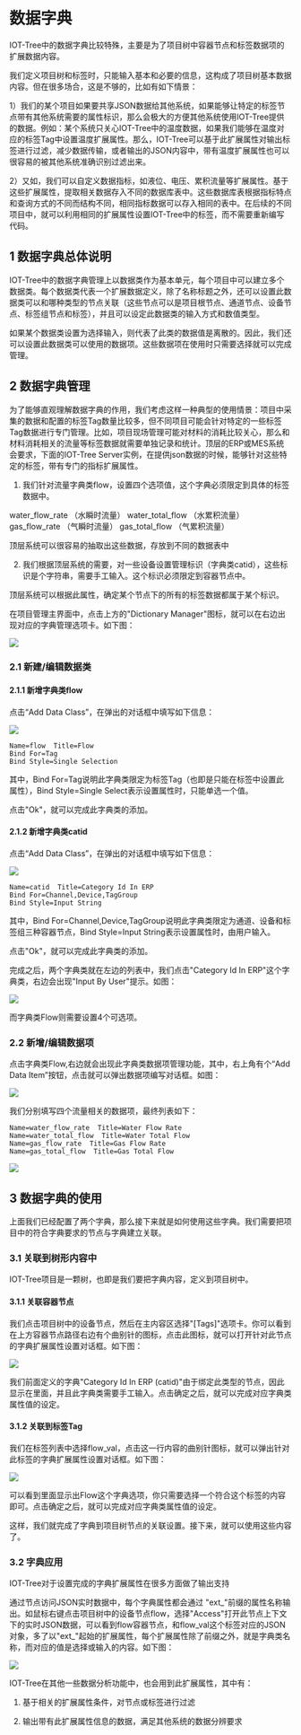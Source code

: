 数据字典
==


IOT-Tree中的数据字典比较特殊，主要是为了项目树中容器节点和标签数据项的扩展数据内容。

我们定义项目树和标签时，只能输入基本和必要的信息，这构成了项目树基本数据内容。但在很多场合，这是不够的，比如有如下情景：

1）我们的某个项目如果要共享JSON数据给其他系统，如果能够让特定的标签节点带有其他系统需要的属性标识，那么会极大的方便其他系统使用IOT-Tree提供的数据。例如：某个系统只关心IOT-Tree中的温度数据，如果我们能够在温度对应的标签Tag中设置温度扩展属性。那么，IOT-Tree可以基于此扩展属性对输出标签进行过滤，减少数据传输，或者输出的JSON内容中，带有温度扩展属性也可以很容易的被其他系统准确识别过滤出来。

2）又如，我们可以自定义数据指标，如液位、电压、累积流量等扩展属性。基于这些扩展属性，提取相关数据存入不同的数据库表中。这些数据库表根据指标特点和查询方式的不同而结构不同，相同指标数据可以存入相同的表中。在后续的不同项目中，就可以利用相同的扩展属性设置IOT-Tree中的标签，而不需要重新编写代码。




## 1 数据字典总体说明

IOT-Tree中的数据字典管理上以数据类作为基本单元，每个项目中可以建立多个数据类。每个数据类代表一个扩展数据定义，除了名称标题之外，还可以设置此数据类可以和哪种类型的节点关联（这些节点可以是项目根节点、通道节点、设备节点、标签组节点和标签），并且可以设定此数据类的输入方式和数值类型。

如果某个数据类设置为选择输入，则代表了此类的数据值是离散的。因此，我们还可以设置此数据类可以使用的数据项。这些数据项在使用时只需要选择就可以完成管理。




## 2 数据字典管理

为了能够直观理解数据字典的作用，我们考虑这样一种典型的使用情景：项目中采集的数据和配置的标签Tag数量比较多，但不同项目可能会针对特定的一些标签Tag数据进行专门管理。比如，项目现场管理可能对材料的消耗比较关心，那么和材料消耗相关的流量等标签数据就需要单独记录和统计。顶层的ERP或MES系统会要求，下面的IOT-Tree Server实例，在提供json数据的时候，能够针对这些特定的标签，带有专门的指标扩展属性。

1) 我们针对流量字典类flow，设置四个选项值，这个字典必须限定到具体的标签数据中。



water_flow_rate （水瞬时流量）
water_total_flow （水累积流量）
gas_flow_rate （气瞬时流量）
gas_total_flow （气累积流量）


顶层系统可以很容易的抽取出这些数据，存放到不同的数据表中

2) 我们根据顶层系统的需要，对一些设备设置管理标识（字典类catid），这些标识是个字符串，需要手工输入。这个标识必须限定到容器节点中。

顶层系统可以根据此属性，确定某个节点下的所有的标签数据都属于某个标识。

在项目管理主界面中，点击上方的"Dictionary Manager"图标，就可以在右边出现对应的字典管理选项卡。如下图：



<img src="../img/main/m068.png">


### 2.1 新建/编辑数据类

#### 2.1.1 新增字典类flow

点击“Add Data Class”，在弹出的对话框中填写如下信息：



<img src="../img/main/m069.png">

```
Name=flow  Title=Flow
Bind For=Tag
Bind Style=Single Selection
```

其中，Bind For=Tag说明此字典类限定为标签Tag（也即是只能在标签中设置此属性），Bind Style=Single Select表示设置属性时，只能单选一个值。

点击"Ok"，就可以完成此字典类的添加。




#### 2.1.2 新增字典类catid

点击“Add Data Class”，在弹出的对话框中填写如下信息：



<img src="../img/main/m070.png">

```
Name=catid  Title=Category Id In ERP
Bind For=Channel,Device,TagGroup 
Bind Style=Input String
```

其中，Bind For=Channel,Device,TagGroup说明此字典类限定为通道、设备和标签组三种容器节点，Bind Style=Input String表示设置属性时，由用户输入。

点击"Ok"，就可以完成此字典类的添加。

完成之后，两个字典类就在左边的列表中，我们点击"Category Id In ERP"这个字典类，右边会出现"Input By User"提示。如图：



<img src="../img/main/m071.png">


而字典类Flow则需要设置4个可选项。

### 2.2 新增/编辑数据项

点击字典类Flow,右边就会出现此字典类数据项管理功能，其中，右上角有个“Add Data Item”按钮，点击就可以弹出数据项编写对话框。如图：



<img src="../img/main/m072.png">


我们分别填写四个流量相关的数据项，最终列表如下：



```
Name=water_flow_rate  Title=Water Flow Rate
Name=water_total_flow  Title=Water Total Flow
Name=gas_flow_rate  Title=Gas Flow Rate
Name=gas_total_flow  Title=Gas Total Flow
```

<img src="../img/main/m073.png">


## 3 数据字典的使用

上面我们已经配置了两个字典，那么接下来就是如何使用这些字典。我们需要把项目中的符合字典要求的节点与字典建立关联。

### 3.1 关联到树形内容中

IOT-Tree项目是一颗树，也即是我们要把字典内容，定义到项目树中。

#### 3.1.1 关联容器节点

我们点击项目树中的设备节点，然后在主内容区选择"\[Tags]"选项卡。你可以看到在上方容器节点路径右边有个曲别针的图标，点击此图标，就可以打开针对此节点的字典扩展属性设置对话框。如下图：



<img src="../img/main/m074.png">


我们前面定义的字典"Category Id In ERP (catid)"由于绑定此类型的节点，因此显示在里面，并且此字典类需要手工输入。点击确定之后，就可以完成对应字典类属性值的设定。




#### 3.1.2 关联到标签Tag

我们在标签列表中选择flow_val，点击这一行内容的曲别针图标，就可以弹出针对此标签的字典扩展属性设置对话框。如下图：



<img src="../img/main/m075.png">


可以看到里面显示出Flow这个字典选项，你只需要选择一个符合这个标签的内容即可。点击确定之后，就可以完成对应字典类属性值的设定。

这样，我们就完成了字典到项目树节点的关联设置。接下来，就可以使用这些内容了。




### 3.2 字典应用

IOT-Tree对于设置完成的字典扩展属性在很多方面做了输出支持

通过节点访问JSON实时数据中，每个字典属性都会通过 "ext_"前缀的属性名称输出。如鼠标右键点击项目树中的设备节点flow，选择"Access"打开此节点上下文下的实时JSON数据，可以看到flow容器节点，和flow_val这个标签对应的JSON对象，多了以"ext_"起始的扩展属性，每个扩展属性除了前缀之外，就是字典类名称，而对应的值是选择或输入的内容。如下图：



<img src="../img/main/m076.png">


IOT-Tree在其他一些数据分析功能中，也会用到此扩展属性，其中有：

1) 基于相关的扩展属性条件，对节点或标签进行过滤

2) 输出带有此扩展属性信息的数据，满足其他系统的数据分辨要求



